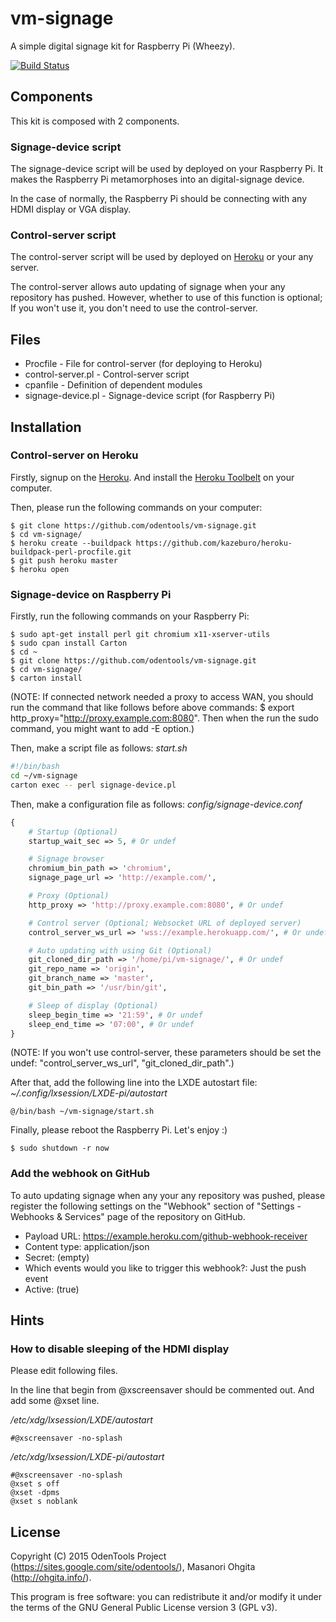 # vm-signage
A simple digital signage kit for Raspberry Pi (Wheezy).

[![Build Status](https://secure.travis-ci.org/odentools/vm-signage.png?branch=master)](http://travis-ci.org/odentools/vm-signage)

## Components

This kit is composed with 2 components.

### Signage-device script

The signage-device script will be used by deployed on your Raspberry Pi.
It makes the Raspberry Pi metamorphoses into an digital-signage device.

In the case of normally, the Raspberry Pi should be connecting with any HDMI display or VGA display.

### Control-server script

The control-server script will be used by deployed on [Heroku](https://www.heroku.com/) or your any server.

The control-server allows auto updating of signage when your any repository has pushed.
However, whether to use of this function is optional;
If you won't use it, you don't need to use the control-server.

## Files
* Procfile - File for control-server (for deploying to Heroku)
* control-server.pl - Control-server script
* cpanfile - Definition of dependent modules
* signage-device.pl - Signage-device script (for Raspberry Pi)

## Installation

### Control-server on Heroku

Firstly, signup on the [Heroku](https://www.heroku.com/). And install the [Heroku Toolbelt](https://toolbelt.heroku.com/) on your computer.

Then, please run the following commands on your computer:

    $ git clone https://github.com/odentools/vm-signage.git
    $ cd vm-signage/
    $ heroku create --buildpack https://github.com/kazeburo/heroku-buildpack-perl-procfile.git
    $ git push heroku master
    $ heroku open

### Signage-device on Raspberry Pi

Firstly, run the following commands on your Raspberry Pi:

    $ sudo apt-get install perl git chromium x11-xserver-utils
    $ sudo cpan install Carton
    $ cd ~
    $ git clone https://github.com/odentools/vm-signage.git
    $ cd vm-signage/
    $ carton install

(NOTE: If connected network needed a proxy to access WAN, you should run the command  that like follows before above commands: $ export http_proxy="http://proxy.example.com:8080". Then when the run the sudo command, you might want to add -E option.)

Then, make a script file as follows: *start.sh*

````bash
#!/bin/bash
cd ~/vm-signage
carton exec -- perl signage-device.pl
````

Then, make a configuration file as follows: *config/signage-device.conf*

````perl
{
	# Startup (Optional)
	startup_wait_sec => 5, # Or undef

	# Signage browser
	chromium_bin_path => 'chromium',
	signage_page_url => 'http://example.com/',

	# Proxy (Optional)
	http_proxy => 'http://proxy.example.com:8080', # Or undef

	# Control server (Optional; Websocket URL of deployed server)
	control_server_ws_url => 'wss://example.herokuapp.com/', # Or undef

	# Auto updating with using Git (Optional)
	git_cloned_dir_path => '/home/pi/vm-signage/', # Or undef
	git_repo_name => 'origin',
	git_branch_name => 'master',
	git_bin_path => '/usr/bin/git',

	# Sleep of display (Optional)
	sleep_begin_time => '21:59', # Or undef
	sleep_end_time => '07:00', # Or undef
}
````

(NOTE: If you won't use control-server, these parameters should be set the undef: "control_server_ws_url", "git_cloned_dir_path".)

After that, add the following line into the LXDE autostart file: *~/.config/lxsession/LXDE-pi/autostart*

````text
@/bin/bash ~/vm-signage/start.sh
````

Finally, please reboot the Raspberry Pi. Let's enjoy :)

    $ sudo shutdown -r now

### Add the webhook on GitHub

To auto updating signage when any your any repository was pushed,
please register the following settings on the "Webhook" section of
"Settings - Webhooks & Services" page of the repository on GitHub.

* Payload URL: https://example.heroku.com/github-webhook-receiver
* Content type: application/json
* Secret: (empty)
* Which events would you like to trigger this webhook?: Just the push event
* Active: (true)

## Hints

### How to disable sleeping of the HDMI display

Please edit following files.

In the line that begin from @xscreensaver should be commented out.
And add some @xset line.

*/etc/xdg/lxsession/LXDE/autostart*

    #@xscreensaver -no-splash

*/etc/xdg/lxsession/LXDE-pi/autostart*

    #@xscreensaver -no-splash
    @xset s off
    @xset -dpms
    @xset s noblank

## License

Copyright (C) 2015 OdenTools Project (https://sites.google.com/site/odentools/), Masanori Ohgita (http://ohgita.info/).

This program is free software: you can redistribute it and/or modify it under the terms of the GNU General Public License version 3 (GPL v3).
